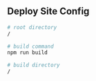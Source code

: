

## Deploy Site Config

```bash
# root directory
/

# build command
npm run build

# build directory
/
```


